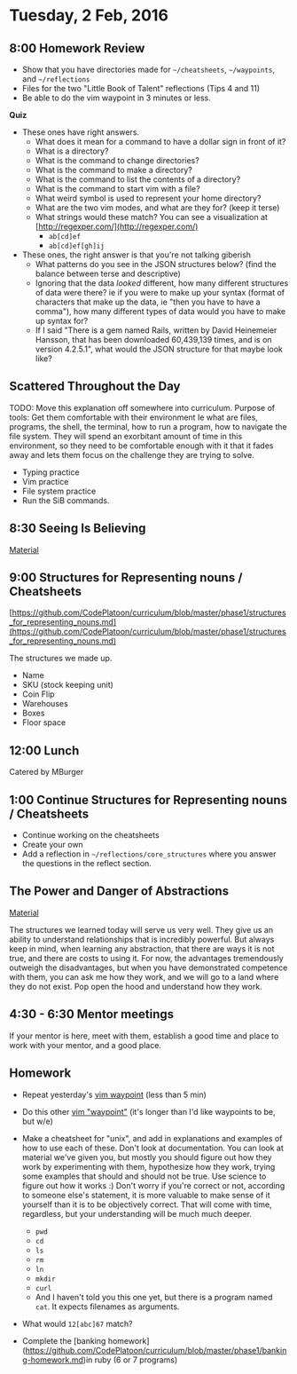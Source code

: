 Tuesday, 2 Feb, 2016
====================

8:00 Homework Review
--------------------

* Show that you have directories made for `~/cheatsheets`, `~/waypoints`, and `~/reflections`
* Files for the two "Little Book of Talent" reflections (Tips 4 and 11)
* Be able to do the vim waypoint in 3 minutes or less.

**Quiz**

* These ones have right answers.
  * What does it mean for a command to have a dollar sign in front of it?
  * What is a directory?
  * What is the command to change directories?
  * What is the command to make a directory?
  * What is the command to list the contents of a directory?
  * What is the command to start vim with a file?
  * What weird symbol is used to represent your home directory?
  * What are the two vim modes, and what are they for? (keep it terse)
  * What strings would these match? You can see a visualization at [http://regexper.com/](http://regexper.com/)
    * `ab[cd]ef`
    * `ab[cd]ef[gh]ij`
* These ones, the right answer is that you're not talking giberish
  * What patterns do you see in the JSON structures below? (find the balance between terse and descriptive)
  * Ignoring that the data *looked* different, how many different structures of data were there?
    ie if you were to make up your syntax (format of characters that make up the data, ie "then you have to have a comma"),
    how many different types of data would you have to make up syntax for?
  * If I said "There is a gem named Rails, written by David Heinemeier Hansson, that has been downloaded
    60,439,139 times, and is on version 4.2.5.1", what would the JSON structure for that maybe look like?


Scattered Throughout the Day
----------------------------

TODO: Move this explanation off somewhere into curriculum.
Purpose of tools:
  Get them comfortable with their environment Ie what are files, programs, the shell, the terminal,
  how to run a program, how to navigate the file system.
  They will spend an exorbitant amount of time in this environment,
  so they need to be comfortable enough with it that it fades away and lets them focus on the challenge they are trying to solve.

* Typing practice
* Vim practice
* File system practice
* Run the SiB commands.


8:30 Seeing Is Believing
------------------------

[Material](https://github.com/CodePlatoon/curriculum/blob/master/phase1/seeing_is_believing.md)


9:00 Structures for Representing nouns / Cheatsheets
----------------------------------------------------

[https://github.com/CodePlatoon/curriculum/blob/master/phase1/structures_for_representing_nouns.md](https://github.com/CodePlatoon/curriculum/blob/master/phase1/structures_for_representing_nouns.md)

The structures we made up.

* Name
* SKU (stock keeping unit)
* Coin Flip
* Warehouses
* Boxes
* Floor space


12:00 Lunch
-----------

Catered by MBurger


1:00 Continue Structures for Representing nouns / Cheatsheets
-------------------------------------------------------------

* Continue working on the cheatsheets
* Create your own
* Add a reflection in `~/reflections/core_structures` where you
  answer the questions in the reflect section.


The Power and Danger of Abstractions
------------------------------------

[Material](https://github.com/CodePlatoon/curriculum/blob/master/phase1/the_power_and_danger_of_abstractions.md)

The structures we learned today will serve us very well.
They give us an ability to understand relationships that is incredibly powerful.
But always keep in mind, when learning any abstraction,
that there are ways it is not true, and there are costs to using it.
For now, the advantages tremendously outweigh the disadvantages,
but when you have demonstrated competence with them, you can ask me how they work,
and we will go to a land where they do not exist.
Pop open the hood and understand how they work.


4:30 - 6:30 Mentor meetings
---------------------------

If your mentor is here, meet with them,
establish a good time and place to
work with your mentor, and a good place.


Homework
--------

* Repeat yesterday's [vim waypoint](https://github.com/turingschool/waypoints/blob/master/waypoints/vim_first_steps.md)
  (less than 5 min)
* Do this other [vim "waypoint"](https://github.com/turingschool/waypoints/blob/master/waypoints/vim_getting_started.md)
  (it's longer than I'd like waypoints to be, but w/e)
* Make a cheatsheet for "unix", and add in explanations and examples of how to use each of these.
  Don't look at documentation. You can look at material we've given you, but mostly you should figure out how they work by
  experimenting with them, hypothesize how they work, trying some examples that should and should not be true.
  Use science to figure out how it works :) Don't worry if you're correct or not, according to someone else's statement,
  it is more valuable to make sense of it yourself than it is to be objectively correct. That will come with time, regardless,
  but your understanding will be much much deeper.

  * `pwd`
  * `cd`
  * `ls`
  * `rm`
  * `ln`
  * `mkdir`
  * `curl`
  * And I haven't told you this one yet, but there is a program named `cat`.  It expects filenames as arguments.
* What would `12[abc]67` match?
* Complete the [banking homework] (https://github.com/CodePlatoon/curriculum/blob/master/phase1/banking-homework.md)in ruby (6 or 7 programs) 


